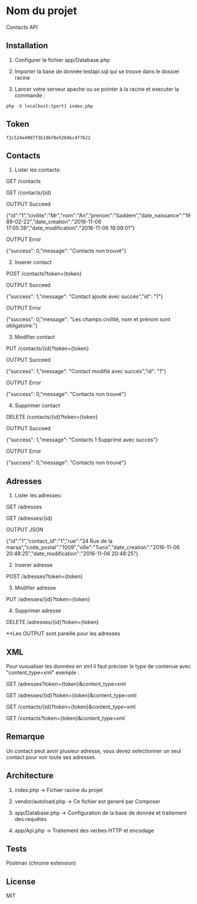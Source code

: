 # Nom du projet

Contacts API

## Installation

1) Configurer le fichier app/Database.php

2) Importer la base de donnée testapi.sql qui se trouve dans le dossier racine

3) Lancer votre serveur apache ou se pointer à la racine et executer la commande :

```
php -S localhost:{port} index.php
```

## Token

```
f2c524e4987f3b19bf8e5204bc4f7622
```

## Contacts

1)  Lister les contacts:

GET /contacts

GET /contacts/{id}

OUTPUT Succeed

{"id":"1","civilite":"Mr","nom":"An","prenom":"Saddem","date_naissance":"1989-02-22","date_creation":"2016-11-06 17:05:39","date_modification":"2016-11-06 18:09:01"}

OUTPUT Error

{"success": 0,"message": "Contacts non trouvé"}

2) Inserer contact

POST /contacts?token={token}

OUTPUT Succeed

{"success": 1,"message": "Contact ajouté avec succés","id": "1"}

OUTPUT Error

{"success": 0,"message": "Les champs civilité, nom et prénom sont obligatoire."}

3) Modifier contact

PUT /contacts/{id}?token={token}

OUTPUT Succeed

{"success": 1,"message": "Contact modifié avec succés","id": "1"}

OUTPUT Error

{"success": 0,"message": "Contacts non trouvé"}

4) Supprimer contact

DELETE /contacts/{id}?token={token}

OUTPUT Succeed

{"success": 1,"message": "Contacts 1 Supprimé avec succes"}

OUTPUT Error

{"success": 0,"message": "Contacts non trouvé"}

## Adresses

1)  Lister les adresses:

GET /adresses

GET /adresses/{id}

OUTPUT JSON

{"id":"1","contact_id":"1","rue":"24 Rue de la marsa","code_postal":"1009","ville":"Tunis","date_creation":"2016-11-06 20:48:25","date_modification":"2016-11-06 20:48:25"}

2) Inserer adresse

POST /adresses?token={token}

3) Modifier adresse

PUT /adresses/{id}?token={token}

4) Supprimer adresse

DELETE /adresses/{id}?token={token}


**Les OUTPUT sont pareille pour les adresses

## XML

Pour vusualiser les données en xml il faut préciser le type de contenue avec "content_type=xml" exemple :

GET /adresses?token={token}&content_type=xml

GET /adresses/{id}?token={token}&content_type=xml

GET /contacts/{id}?token={token}&content_type=xml

GET /contacts?token={token}&content_type=xml

## Remarque

Un contact peut avoir plusieur adresse, vous devez selectionner un seul contact pour voir toute ses adresses.


## Architecture

1. index.php -> Fichier racine du projet

2. vendor/autoload.php -> Ce fichier est generé par Composer

3. app/Database.php -> Configuration de la base de donnée et traitement des requêtes

4. app/Api.php -> Traitement des verbes HTTP et encodage

## Tests

Postman (chrome extension)

## License

MIT
